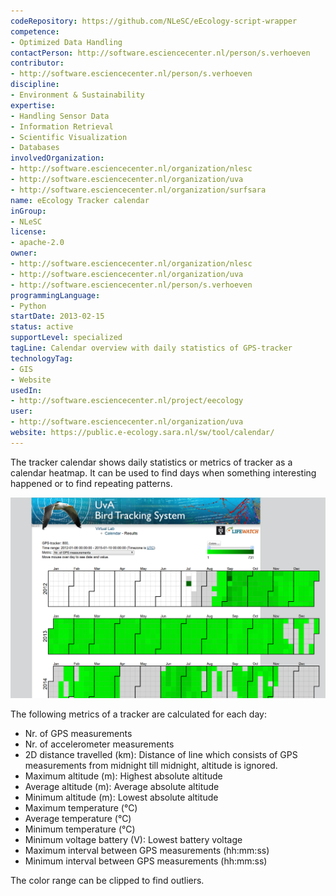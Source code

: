 ```yaml
---
codeRepository: https://github.com/NLeSC/eEcology-script-wrapper
competence:
- Optimized Data Handling
contactPerson: http://software.esciencecenter.nl/person/s.verhoeven
contributor:
- http://software.esciencecenter.nl/person/s.verhoeven
discipline:
- Environment & Sustainability
expertise:
- Handling Sensor Data
- Information Retrieval
- Scientific Visualization
- Databases
involvedOrganization:
- http://software.esciencecenter.nl/organization/nlesc
- http://software.esciencecenter.nl/organization/uva
- http://software.esciencecenter.nl/organization/surfsara
name: eEcology Tracker calendar
inGroup:
- NLeSC
license:
- apache-2.0
owner:
- http://software.esciencecenter.nl/organization/nlesc
- http://software.esciencecenter.nl/organization/uva
- http://software.esciencecenter.nl/person/s.verhoeven
programmingLanguage:
- Python
startDate: 2013-02-15
status: active
supportLevel: specialized
tagLine: Calendar overview with daily statistics of GPS-tracker
technologyTag:
- GIS
- Website
usedIn:
- http://software.esciencecenter.nl/project/eecology
user:
- http://software.esciencecenter.nl/organization/uva
website: https://public.e-ecology.sara.nl/sw/tool/calendar/
---
```

The tracker calendar shows daily statistics or metrics of tracker as a calendar heatmap. It can be used to find days when something interesting happened or to find repeating patterns.

![Screenshot of tracker calendar](/images/eecology-tracker-calendar.png "Screenshot")

The following metrics of a tracker are calculated for each day:

* Nr. of GPS measurements
* Nr. of accelerometer measurements
* 2D distance travelled (km): Distance of line which consists of GPS measurements from midnight till midnight, altitude is ignored.
* Maximum altitude (m): Highest absolute altitude
* Average altitude (m): Average absolute altitude
* Minimum altitude (m): Lowest absolute altitude
* Maximum temperature (°C)
* Average temperature (°C)
* Minimum temperature (°C)
* Minimum voltage battery (V): Lowest battery voltage
* Maximum interval between GPS measurements (hh:mm:ss)
* Minimum interval between GPS measurements (hh:mm:ss)

The color range can be clipped to find outliers.
